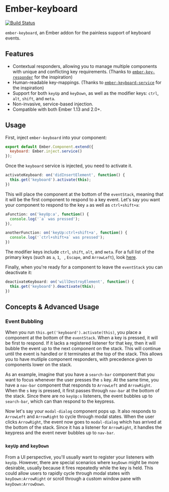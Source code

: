# Ember-keyboard

[![Build Status](https://travis-ci.org/Ticketfly/ember-keyboard.svg?branch=master)](https://travis-ci.org/Ticketfly/ember-keyboard)

`ember-keyboard`, an Ember addon for the painless support of keyboard events.

## Features

* Contextual responders, allowing you to manage multiple components with unique and conflicting key requirements. (Thanks to [`ember-key-responder`](https://github.com/yapplabs/ember-key-responder) for the inspiration)
* Human-readable key-mappings. (Thanks to [`ember-keyboard-service`](https://github.com/Fabriquartz/ember-keyboard-service) for the inspiration)
* Support for both `keyUp` and `keyDown`, as well as the modifier keys: `ctrl`, `alt`, `shift`, and `meta`.
* Non-invasive, service-based injection.
* Compatible with both Ember 1.13 and 2.0+.

## Usage

First, inject `ember-keyboard` into your component:

```js
export default Ember.Component.extend({
  keyboard: Ember.inject.service()
});
```

Once the `keyboard` service is injected, you need to activate it.

```js
activateKeyboard: on('didInsertElement', function() {
  this.get('keyboard').activate(this);
})
```

This will place the component at the bottom of the `eventStack`, meaning that it will be the first component to respond to a key event. Let's say you want your component to respond to the key `a` as well as `ctrl+shift+a`:

```js
aFunction: on('keyUp:a', function() {
  console.log('`a` was pressed');
}),

anotherFunction: on('keyUp:ctrl+shift+a', function() {
  console.log('`ctrl+shift+a` was pressed');
})
```

The modifier keys include `ctrl`, `shift`, `alt`, and `meta`. For a full list of the primary keys (such as `a`, `1`, ` `, `Escape`, and `ArrowLeft`), look [here](https://github.com/Ticketfly/ember-keyboard/addon/fixtures/key-map.js).

Finally, when you're ready for a component to leave the `eventStack` you can deactivate it:

```js
deactivateKeyboard: on('willDestroyElement', function() {
  this.get('keyboard').deactivate(this);
})
```

## Concepts & Advanced Usage

### Event Bubbling

When you run `this.get('keyboard').activate(this)`, you place a component at the bottom of the `eventStack`. When a key is pressed, it will be first to respond. If it lacks a registered listener for that key, then it will bubble the event up to the next component on the stack. This will continue until the event is handled or it terminates at the top of the stack. This allows you to have mutliple component responders, with precedence given to components lower on the stack.

As an example, imagine that you have a `search-bar` component that you want to focus whenever the user presses the `s` key. At the same time, you have a `nav-bar` component that responds to `ArrowLeft` and `ArrowRight`. When the `s` key is pressed, it first passes through `nav-bar` at the bottom of the stack. Since there are no `keyUp:s` listeners, the event bubbles up to `search-bar`, which can than respond to the keypress.

Now let's say your `modal-dialog` component pops up. It also responds to `ArrowLeft` and `ArrowRight` to cycle through modal states. When the user clicks `ArrowRight`, the event now goes to `modal-dialog` which has arrived at the bottom of the stack. Since it has a listener for `ArrowRight`, it handles the keypress and the event never bubbles up to `nav-bar`.

### `keyUp` and `keyDown`

From a UI perspective, you'll usually want to register your listeners with `keyUp`. However, there are special scenarios where `keyDown` might be more desirable, usually because it fires repeatedly while the key is held. This could allow users to rapidly cycle through modal states with `keyDown:ArrowRight` or scroll through a custom window pane with `keyDown:ArrowDown`.
